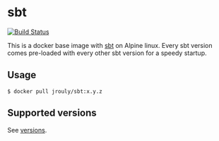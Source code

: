 # sbt

[![Build Status](https://jenkins.rouly.net/buildStatus/icon?job=builds%2Fsbt-docker%2Fmaster)](https://jenkins.rouly.net/job/builds/job/sbt-docker/job/master/)

This is a docker base image with [sbt](https://www.scala-sbt.org) on Alpine linux.
Every sbt version comes pre-loaded with every other sbt version for a speedy startup.

## Usage

```
$ docker pull jrouly/sbt:x.y.z
```

## Supported versions

See [versions](versions).
